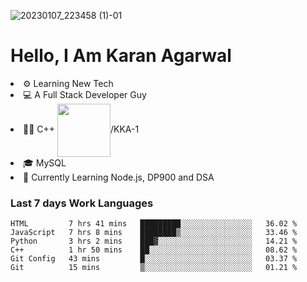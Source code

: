 ![20230107_223458 (1)-01](https://user-images.githubusercontent.com/85556603/212357966-4002f7aa-471b-4b3c-923d-f2b0d543cad5.jpeg)


<h1>Hello, I Am Karan Agarwal</h1>
<li>⚙ Learning New Tech</li>
<li>💻 A Full Stack Developer Guy</li>
<li>👨‍💻 C++ <img align="center" width="85" src="https://img.shields.io/badge/-LeetCode-FFA116?style=for-the-badge&logo=LeetCode&logoColor=black"/>/KKA-1</li> 
<li>🎓 MySQL 
<li>🙌 Currently Learning Node.js, DP900 and DSA</li>  
   
<h3>Last 7 days Work Languages </h3> 
     
<!--START_SECTION:waka-->

```text
HTML         7 hrs 41 mins   █████████░░░░░░░░░░░░░░░░   36.02 %
JavaScript   7 hrs 8 mins    ████████▒░░░░░░░░░░░░░░░░   33.46 %
Python       3 hrs 2 mins    ███▓░░░░░░░░░░░░░░░░░░░░░   14.21 %
C++          1 hr 50 mins    ██░░░░░░░░░░░░░░░░░░░░░░░   08.62 %
Git Config   43 mins         █░░░░░░░░░░░░░░░░░░░░░░░░   03.37 %
Git          15 mins         ▒░░░░░░░░░░░░░░░░░░░░░░░░   01.21 %
```

<!--END_SECTION:waka-->
